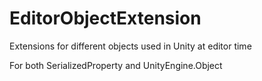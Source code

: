 # EditorObjectExtension
Extensions for different objects used in Unity at editor time

For both SerializedProperty and UnityEngine.Object
